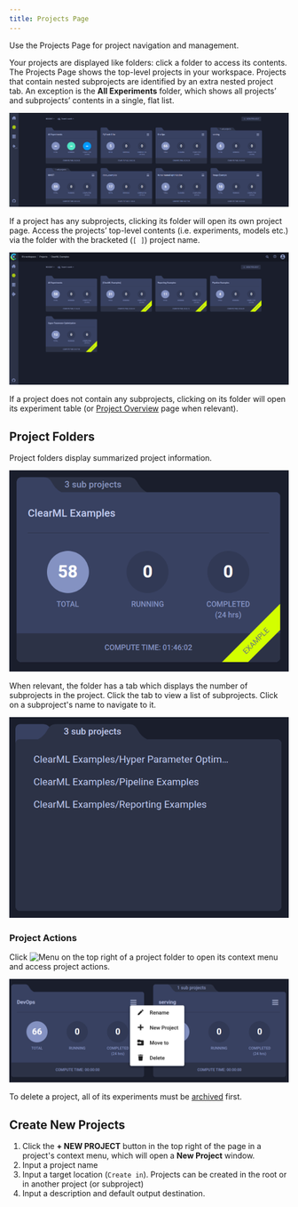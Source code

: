 ```yaml
---
title: Projects Page
---
```


Use the Projects Page for project navigation and management. 

Your projects are displayed like folders: click a folder to access its contents. The Projects Page shows the top-level 
projects in your workspace. Projects that contain nested subprojects are identified by an extra nested project tab. 
An exception is the **All Experiments** folder, which shows all projects’ and subprojects’  contents in a single, flat
list.

![Projects page](../img/webapp_projects_page.png)

If a project has any subprojects, clicking its folder will open its own project page. Access the projects’ top-level 
contents (i.e. experiments, models etc.) via the folder with the bracketed (`[ ]`) project name.

![Subprojects in projects](../img/webapp_projects_inside.png)

If a project does not contain any subprojects, clicking on its folder will open its experiment table (or [Project Overview](webapp_project_overview.md)
page when relevant).

## Project Folders

Project folders display summarized project information.  

![Project card](../img/webapp_projects_card.png)

When relevant, the folder has a tab which displays the number of subprojects in the project. Click the tab to view a list of 
subprojects. Click on a subproject's name to navigate to it.  

![Subproject tab](../img/webapp_sub_project_card.png)

### Project Actions

Click <img src="/docs/latest/icons/ico-bars-menu.svg" alt="Menu" className="icon size-md space-sm" /> on the top right
of a project folder to open its context menu and access project actions.  

![Project context menu](../img/webapp_projects_context_menu.png)

To delete a project, all of its experiments must be [archived](webapp_archiving.md) first. 

## Create New Projects

1. Click the **+ NEW PROJECT** button in the top right of the page in a project's context menu, which will open a 
   **New Project** window. 
1. Input a project name
1. Input a target location (`Create in`). Projects can be created in the root or in another project (or subproject)
1. Input a description and default output destination. 

